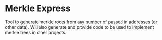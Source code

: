 # Merkle Express

Tool to generate merkle roots from any number of passed in addresses (or other data).
Will also generate and provide code to be used to implement merkle trees in other projects.